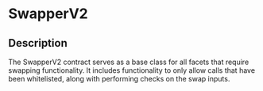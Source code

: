 # SwapperV2

## Description

The SwapperV2 contract serves as a base class for all facets that require swapping functionality. It includes functionality to only allow calls that have been whitelisted, along with performing checks on the swap inputs.